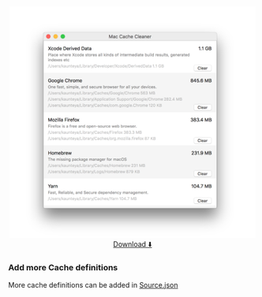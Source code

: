 <div align="center">
  <img  src="/Images/AppWindow.png" alt="App Window" width="500"><br>
  <a href="https://github.com/kaunteya/MacCacheCleaner/releases/download/1.1/Mac.Cache.Cleaner.zip">Download ⬇️<a>
</div>

### Add more Cache definitions
More cache definitions can be added in [Source.json](Source.json)
